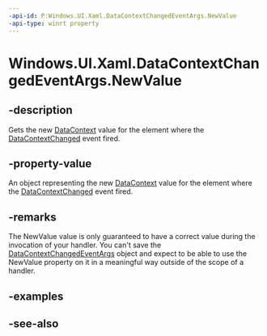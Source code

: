 ```yaml
---
-api-id: P:Windows.UI.Xaml.DataContextChangedEventArgs.NewValue
-api-type: winrt property
---
```


<!-- Property syntax
public object NewValue { get; }
-->

# Windows.UI.Xaml.DataContextChangedEventArgs.NewValue

## -description
Gets the new [DataContext](frameworkelement_datacontext.md) value for the element where the [DataContextChanged](frameworkelement_datacontextchanged.md) event fired.



## -property-value
An object representing the new [DataContext](frameworkelement_datacontext.md) value for the element where the [DataContextChanged](frameworkelement_datacontextchanged.md) event fired.

## -remarks
The NewValue value is only guaranteed to have a correct value during the invocation of your handler. You can't save the [DataContextChangedEventArgs](datacontextchangedeventargs.md) object and expect to be able to use the NewValue property on it in a meaningful way outside of the scope of a handler.

## -examples

## -see-also
